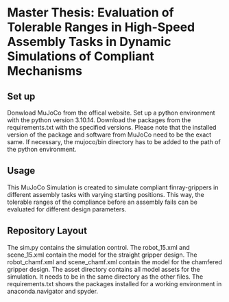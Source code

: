 # Master Thesis: Evaluation of Tolerable Ranges in High-Speed Assembly Tasks in Dynamic Simulations of Compliant Mechanisms


## Set up
Donwload MuJoCo from the offical website. Set up a python environment with the python version 3.10.14. Download the packages from the requirements.txt with the specified versions. Please note that the installed version of the package and software from MuJoCo need to be the exact same. If necessary, the mujoco/bin directory has to be added to the path of the python environment.


## Usage

This MuJoCo Simulation is created to simulate compliant finray-grippers in different assembly tasks with varying starting positions. This way, the tolerable ranges of the compliance before an assembly fails can be evaluated for different design parameters. 

## Repository Layout

The sim.py contains the simulation control. The robot_15.xml and scene_15.xml contain the model for the straight gripper design. The robot_chamf.xml and scene_chamf.xml contain the model for the chamfered gripper design. 
The asset directory contains all model assets for the simulation. It needs to be in the same directory as the other files. 
The requirements.txt shows the packages installed for a working environment in anaconda.navigator and spyder.










